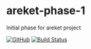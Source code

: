 # areket-phase-1
Initial phase for areket project

[![GitHub](https://img.shields.io/github/license/mashape/apistatus.svg)](https://github.com/BurhanH/areket-phase-1/blob/master/LICENSE)
[![Build Status](https://travis-ci.org/BurhanH/areket-phase-1.svg?branch=master)](https://travis-ci.org/BurhanH/areket-phase-1)
